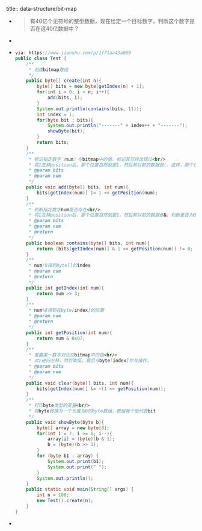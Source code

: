 title:: data-structure/bit-map
- > 有40亿个无符号的整型数据，现在给定一个目标数字，判断这个数字是否在这40亿数据中？
-
- ```java
  via: https://www.jianshu.com/p/1f71aa43a069
  public class Test {
      /**
       * 创建bitmap数组
       */
      public byte[] create(int n){
          byte[] bits = new byte[getIndex(n) + 1];
          for(int i = 0; i < n; i++){
              add(bits, i);
          }
          System.out.println(contains(bits, 11));
          int index = 1;
          for(byte bit : bits){
              System.out.println("-------" + index++ + "-------");
              showByte(bit);
          }
          return bits;
      }
      /**
       * 标记指定数字（num）在bitmap中的值，标记其已经出现过<br/>
       * 将1左移position后，那个位置自然就是1，然后和以前的数据做|，这样，那个位置就替换成1了
       * @param bits
       * @param num
       */
      public void add(byte[] bits, int num){
          bits[getIndex(num)] |= 1 << getPosition(num);
      }
      /**
       * 判断指定数字num是否存在<br/>
       * 将1左移position后，那个位置自然就是1，然后和以前的数据做&，判断是否为0即可
       * @param bits
       * @param num
       * @return
       */
      public boolean contains(byte[] bits, int num){
          return (bits[getIndex(num)] & 1 << getPosition(num)) != 0;
      }
      /**
       * num/8得到byte[]的index
       * @param num
       * @return
       */
      public int getIndex(int num){
          return num >> 3;
      }
      /**
       * num%8得到在byte[index]的位置
       * @param num
       * @return
       */
      public int getPosition(int num){
          return num & 0x07;
      }
      /**
       * 重置某一数字对应在bitmap中的值<br/>
       * 对1进行左移，然后取反，最后与byte[index]作与操作。
       * @param bits
       * @param num
       */
      public void clear(byte[] bits, int num){
          bits[getIndex(num)] &= ~(1 << getPosition(num));
      }
      /**
       * 打印byte类型的变量<br/>
       * 将byte转换为一个长度为8的byte数组，数组每个值代表bit
       */
      public void showByte(byte b){
          byte[] array = new byte[8];
          for(int i = 7; i >= 0; i--){
              array[i] = (byte)(b & 1);
              b = (byte)(b >> 1);
          }
          for (byte b1 : array) {
              System.out.print(b1);
              System.out.print(" ");
          }
          System.out.println();
      }
      public static void main(String[] args) {
          int n = 100;
          new Test().create(n);
      }
  }
  ```
-